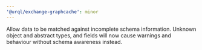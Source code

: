```yaml
---
'@urql/exchange-graphcache': minor
---
```


Allow data to be matched against incomplete schema information. Unknown object and abstract types, and fields will now cause warnings and behaviour without schema awareness instead.
